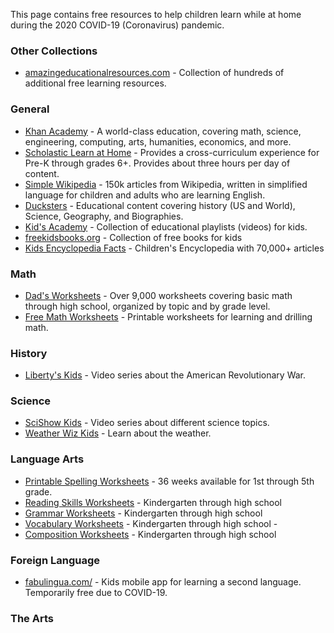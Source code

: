 This page contains free resources to help children learn while at home during the 2020 COVID-19 (Coronavirus) pandemic.

### Other Collections
* [amazingeducationalresources.com](http://www.amazingeducationalresources.com/) - Collection of hundreds of additional free learning resources.

### General

* [Khan Academy](https://www.khanacademy.org/) - A world-class education, covering math, science, engineering, computing, arts, humanities, economics, and more. 
* [Scholastic Learn at Home](https://classroommagazines.scholastic.com/support/learnathome.html) - Provides a cross-curriculum experience for Pre-K through grades 6+. Provides about three hours per day of content.
* [Simple Wikipedia](https://simple.wikipedia.org/wiki/Main_Page) - 150k articles from Wikipedia, written in simplified language for children and adults who are learning English.
* [Ducksters](https://www.ducksters.com/) - Educational content covering history (US and World), Science, Geography, and Biographies.
* [Kid's Academy](https://www.youtube.com/channel/UCqb89GqploCXgz4lsdR-_ww/playlists) - Collection of educational playlists (videos) for kids.
* [freekidsbooks.org](https://freekidsbooks.org/) - Collection of free books for kids
* [Kids Encyclopedia Facts](https://kids.kiddle.co/) - Children's Encyclopedia with 70,000+ articles

### Math

* [Dad's Worksheets](https://www.dadsworksheets.com/worksheets.html) - Over 9,000 worksheets covering basic math through high school, organized by topic and by grade level.
* [Free Math Worksheets](https://www.math-drills.com/) - Printable worksheets for learning and drilling math.

### History

* [Liberty's Kids](https://www.youtube.com/channel/UC5pJi9mLIy38m2e_u3sboKQ) - Video series about the American Revolutionary War.

### Science

* [SciShow Kids](https://www.youtube.com/user/scishowkids/videos) - Video series about different science topics.
* [Weather Wiz Kids](https://www.weatherwizkids.com/) - Learn about the weather.

### Language Arts

* [Printable Spelling Worksheets](https://www.k12reader.com/spelling-worksheets/) - 36 weeks available for 1st through 5th grade.
* [Reading Skills Worksheets](https://www.k12reader.com/subject/reading-skills/) - Kindergarten through high school
* [Grammar Worksheets](https://www.k12reader.com/subject/grammar/) - Kindergarten through high school
* [Vocabulary Worksheets](https://www.k12reader.com/subject/vocabulary/) - Kindergarten through high school - 
* [Composition Worksheets](https://www.k12reader.com/subject/composition/) - Kindergarten through high school

### Foreign Language

* [fabulingua.com/](https://www.fabulingua.com/) - Kids mobile app for learning a second language. Temporarily free due to COVID-19.

### The Arts

